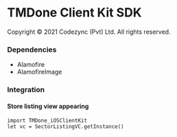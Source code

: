 # TMDone Client Kit SDK

Copyright © 2021 Codezync (Pvt) Ltd. All rights reserved.

### Dependencies
- Alamofire
- AlamofireImage

### Integration

#### Store listing view appearing
```
import TMDone_iOSClientKit
let vc = SectorListingVC.getInstance()
```
